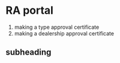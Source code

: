 # RA portal

1. making a type approval certificate
2. making a dealership approval certificate

## subheading

